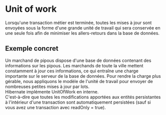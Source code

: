 # Unit of work

Lorsqu'une transaction métier est terminée, toutes les mises à jour sont envoyées sous la forme d'une grande unité de travail qui sera conservée en une seule fois afin de minimiser les allers-retours dans la base de données.

## Exemple concret

Un marchand de pipous dispose d'une base de données contenant des informations sur les pipous.
Les marchands de toute la ville mettent constamment à jour ces informations, ce qui entraîne une charge importante
sur le serveur de la base de données.
Pour rendre la charge plus gérable, nous appliquons le modèle de l'unité de travail pour envoyer de nombreuses petites mises à jour par lots.
<br>
Hibernate implémente UnitOfWork en interne.<br>
C'est-à-dire que toutes les modifications apportées aux entités persistantes à l'intérieur d'une transaction sont automatiquement persistées (sauf si vous avez une transaction avec readOnly = true).